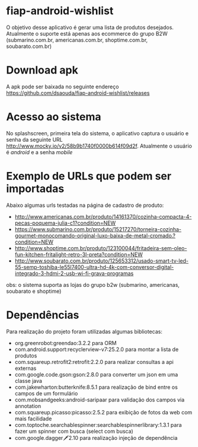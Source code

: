 # fiap-android-wishlist

O objetivo desse aplicativo é gerar uma lista de produtos desejados. Atualmente o suporte está apenas aos ecommerce do grupo B2W (submarino.com.br, americanas.com.br, shoptime.com.br, soubarato.com.br)

# Download apk

A apk pode ser baixada no seguinte endereço https://github.com/dsaouda/fiap-android-wishlist/releases

# Acesso ao sistema

No splashscreen, primeira tela do sistema, o aplicativo captura o usuário e senha da seguinte URL http://www.mocky.io/v2/58b9b1740f0000b614f09d2f.
Atualmente o usuário é *android* e a senha *mobile*

# Exemplo de URLs que podem ser importadas

Abaixo algumas urls testadas na página de cadastro de produto:

 - http://www.americanas.com.br/produto/14161370/cozinha-compacta-4-pecas-poquema-julia-c1?condition=NEW
 - https://www.submarino.com.br/produto/15217270/torneira-cozinha-gourmet-monocomando-original-luxo-baixa-de-metal-cromado.?condition=NEW
 - http://www.shoptime.com.br/produto/123100044/fritadeira-sem-oleo-fun-kitchen-fritalight-retro-3l-preta?condition=NEW
 - http://www.soubarato.com.br/produto/125653312/usado-smart-tv-led-55-semp-toshiba-le55l7400-ultra-hd-4k-com-conversor-digital-integrado-3-hdmi-2-usb-wi-fi-grava-programas

obs: o sistema suporta as lojas do grupo b2w (submarino, americanas, soubarato e shoptime)

# Dependências

Para realização do projeto foram utilizadas algumas bibliotecas:

 - org.greenrobot:greendao:3.2.2 para ORM
 - com.android.support:recyclerview-v7:25.2.0 para montar a lista de produtos
 - com.squareup.retrofit2:retrofit:2.2.0 para realizar consultas a api externas
 - com.google.code.gson:gson:2.8.0 para converter um json em uma classe java
 - com.jakewharton:butterknife:8.5.1 para realização de bind entre os campos de um formulário
 - com.mobsandgeeks:android-saripaar para validação dos campos via annotation
 - com.squareup.picasso:picasso:2.5.2 para exibição de fotos da web com mais facilidade
 - com.toptoche.searchablespinner:searchablespinnerlibrary:1.3.1 para fazer um spinner com busca (select com busca)
 - com.google.dagger:dagger:2.10 para realização injeção de dependência


